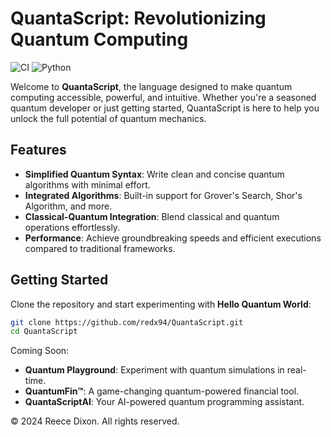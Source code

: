 # QuantaScript: Revolutionizing Quantum Computing

![CI](https://github.com/redx94/QuantaScript/workflows/CI/badge.svg)
![Python](https://img.shields.io/badge/python-3.x-blue.svg)

Welcome to **QuantaScript**, the language designed to make quantum computing accessible, powerful, and intuitive. Whether you're a seasoned quantum developer or just getting started, QuantaScript is here to help you unlock the full potential of quantum mechanics.

## Features

- **Simplified Quantum Syntax**: Write clean and concise quantum algorithms with minimal effort.
- **Integrated Algorithms**: Built-in support for Grover's Search, Shor's Algorithm, and more.
- **Classical-Quantum Integration**: Blend classical and quantum operations effortlessly.
- **Performance**:  Achieve groundbreaking speeds and efficient executions compared to traditional frameworks.

## Getting Started

Clone the repository and start experimenting with **Hello Quantum World**:

```bash
git clone https://github.com/redx94/QuantaScript.git
cd QuantaScript
```

Coming Soon:

- **Quantum Playground**: Experiment with quantum simulations in real-time.
- **QuantumFin™**: A game-changing quantum-powered financial tool.
- **QuantaScriptAI**: Your AI-powered quantum programming assistant.

© 2024 Reece Dixon. All rights reserved.
